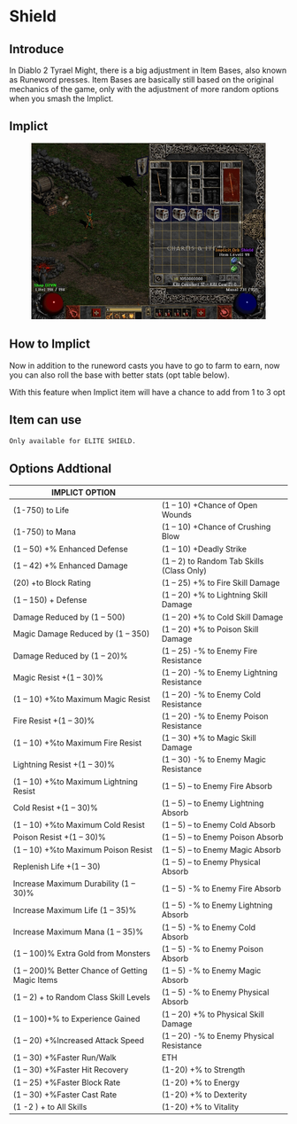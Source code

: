# Shield

## Introduce

In Diablo 2 Tyrael Might, there is a big adjustment in Item Bases, also known as Runeword presses. Item Bases are basically still based on the original mechanics of the game, only with the adjustment of more random options when you smash the Implict.



## Implict

<figure><img src="../../../.gitbook/assets/image (58).png" alt=""><figcaption></figcaption></figure>

## How to Implict



Now in addition to the runeword casts you have to go to farm to earn, now you can also roll the base with better stats (opt table below).&#x20;

With this feature when Implict item will have a chance to add from 1 to 3 opt



## Item can use

```
Only available for ELITE SHIELD.
```

## Options Addtional

| IMPLICT OPTION                                  |                                           |
| ----------------------------------------------- | ----------------------------------------- |
| (1-750) to Life                                 | (1 – 10) +Chance of Open Wounds           |
| (1-750) to Mana                                 | (1 – 10) +Chance of Crushing Blow         |
| (1 – 50) +% Enhanced Defense                    | (1 – 10) +Deadly Strike                   |
| (1 – 42) +% Enhanced Damage                     | (1 – 2) to Random Tab Skills (Class Only) |
| (20) +to Block Rating                           | (1 – 25) +% to Fire Skill Damage          |
| (1 – 150) + Defense                             | (1 – 20) +% to Lightning Skill Damage     |
| Damage Reduced by (1 – 500)                     | (1 – 20) +% to Cold Skill Damage          |
| Magic Damage Reduced by (1 – 350)               | (1 – 20) +% to Poison Skill Damage        |
| Damage Reduced by (1 – 20)%                     | (1 – 25) -% to Enemy Fire Resistance      |
| Magic Resist +(1 – 30)%                         | (1 – 20) -% to Enemy Lightning Resistance |
| (1 – 10) +%to Maximum Magic Resist              | (1 – 20) -% to Enemy Cold Resistance      |
| Fire Resist +(1 – 30)%                          | (1 – 20) -% to Enemy Poison Resistance    |
| (1 – 10) +%to Maximum Fire Resist               | (1 – 30) +% to Magic Skill Damage         |
| Lightning Resist +(1 – 30)%                     | (1 – 30) -% to Enemy Magic Resistance     |
| (1 – 10) +%to Maximum Lightning Resist          | (1 – 5) – to Enemy Fire Absorb            |
| Cold Resist +(1 – 30)%                          | (1 – 5) – to Enemy Lightning Absorb       |
| (1 – 10) +%to Maximum Cold Resist               | (1 – 5) – to Enemy Cold Absorb            |
| Poison Resist +(1 – 30)%                        | (1 – 5) – to Enemy Poison Absorb          |
| (1 – 10) +%to Maximum Poison Resist             | (1 – 5) – to Enemy Magic Absorb           |
| Replenish Life +(1 – 30)                        | (1 – 5) – to Enemy Physical Absorb        |
| Increase Maximum Durability (1 – 30)%           | (1 – 5) -% to Enemy Fire Absorb           |
| Increase Maximum Life (1 – 35)%                 | (1 – 5) -% to Enemy Lightning Absorb      |
| Increase Maximum Mana (1 – 35)%                 | (1 – 5) -% to Enemy Cold Absorb           |
| (1 – 100)% Extra Gold from Monsters             | (1 – 5) -% to Enemy Poison Absorb         |
| (1 – 200)% Better Chance of Getting Magic Items | (1 – 5) -% to Enemy Magic Absorb          |
| (1 – 2) + to Random Class Skill Levels          | (1 – 5) -% to Enemy Physical Absorb       |
| (1 – 100)+% to Experience Gained                | (1 – 20) +% to Physical Skill Damage      |
| (1 – 20) +%Increased Attack Speed               | (1 – 20) -% to Enemy Physical Resistance  |
| (1 – 30) +%Faster Run/Walk                      | ETH                                       |
| (1 – 30) +%Faster Hit Recovery                  | (1-20) +% to Strength                     |
| (1 – 25) +%Faster Block Rate                    | (1-20) +% to Energy                       |
| (1 – 30) +%Faster Cast Rate                     | (1-20) +% to Dexterity                    |
| (1 -2 ) + to All Skills                         | (1-20) +% to Vitality                     |

